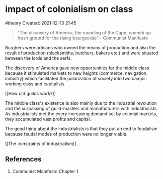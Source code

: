 # impact of colonialism on class
#theory
Created: 2021-12-13 21:45

> "The discovery of America, the rounding of the Cape, opened up fresh ground for the rising bourgeoisie" - Communist Manifesto

Burghers were artisans who owned the means of production and also the result of production (blacksmiths, butchers, bakers etc.) and were situated between the lords and the serfs. 

The discovery of America gave new opportunities for the middle class because it stimulated markets to new heights (commerce, navigation, industry) which facilitated the polarization of society into two camps: working class and capitalists. 

[[How did guilds work?]]

The middle class's existence is also mainly due to the industrial revolution and the surpassing of guild-masters and manufacturers with industrialists. As industrialists met the every increasing demand set by colonial markets, they accumulated vast profits and capital. 

The good thing about the industrialists is that they put an end to feudalism because feudal modes of production were no longer viable. 

[[The constraints of industrialism]]

## References
1. Communist Manifesto Chapter 1